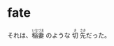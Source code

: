 # fate

それは、<ruby>稲<rt>いな</rt></ruby><ruby>妻<rt>づま</rt></ruby>
のような
<ruby>切<rt>き</rt></ruby>
<ruby>先<rt>さき</rt></ruby>だった。
